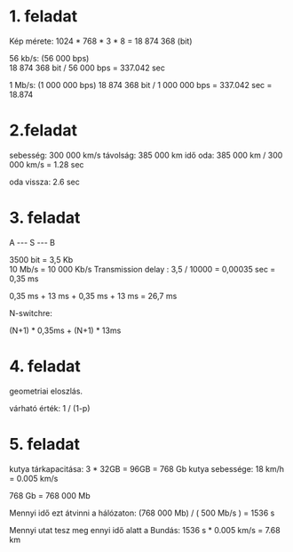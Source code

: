 # 1. feladat

Kép mérete:
    1024 * 768 * 3 * 8 = 18 874 368  (bit)

56 kb/s: (56 000 bps)  
    18 874 368 bit / 56 000 bps = 337.042 sec

1 Mb/s: (1 000 000 bps)
    18 874 368 bit / 1 000 000 bps = 337.042 sec = 18.874

# 2.feladat

sebesség: 300 000 km/s
távolság: 385 000 km
idő oda: 385 000 km / 300 000 km/s = 1.28 sec

oda vissza: 2.6 sec

# 3. feladat

A --- S --- B

3500 bit = 3,5 Kb			
10 Mb/s = 10 000 Kb/s
Transmission delay : 
    3,5 / 10000 = 0,00035 sec = 0,35 ms

0,35 ms  + 13 ms + 0,35 ms + 13 ms = 26,7 ms

N-switchre:

(N+1) * 0,35ms + (N+1) * 13ms 














# 4. feladat

geometriai eloszlás.

várható érték: 1 / (1-p)












# 5. feladat

kutya tárkapacitása: 3 * 32GB = 96GB = 768 Gb
kutya sebessége: 18 km/h = 0.005 km/s

768 Gb = 768 000 Mb

Mennyi idő ezt átvinni a hálózaton:
(768 000 Mb) / ( 500 Mb/s ) = 1536 s

Mennyi utat tesz meg ennyi idő alatt a Bundás:
1536 s * 0.005 km/s = 7.68 km






